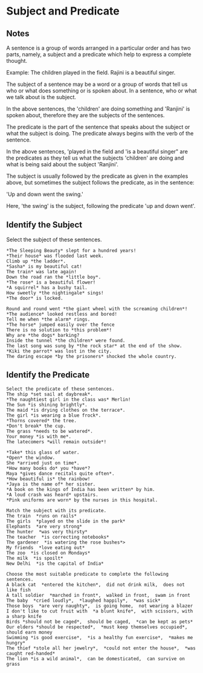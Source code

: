 # Subject and Predicate

## Notes


A sentence is a group of words arranged in a particular order and has two parts, namely, a subject and a predicate which help to express a complete thought.

Example: 
The children played in the field.
Rajini is a beautiful singer.

The subject of a sentence may be a word or a group of words that tell us who or what does something or is spoken about. In a sentence, who or what we talk about is the subject.

In the above sentences, the 'children' are doing something and 'Ranjini' is spoken about, therefore they are the subjects of the sentences.

The predicate is the part of the sentence that speaks about the subject or what the subject is doing. The predicate always begins with the verb of the sentence. 

In the above sentences, 'played in the field and 'is a beautiful singer" are the predicates as they tell us what the subjects 'children' are doing and what is being said about the subject 'Ranjini'.

The subject is usually followed by the predicate as given in the examples above, but sometimes the subject follows the predicate, as in the sentence:

'Up and down went the swing.' 

Here, 'the swing' is the subject, following the predicate 'up and down went'.


## Identify the Subject

Select the subject of these sentences.
```
*The Sleeping Beauty* slept for a hundred years!
*Their house* was flooded last week.
Climb up *the ladder*.
*Sasha* is my beautiful cat!
The train* was late again!
Down the road ran the *little boy*.
*The rose* is a beautiful flower!
*A squirrel* has a bushy tail.
How sweetly *the nightingale* sings!
*The door* is locked.
```
```
Round and round went *the giant wheel with the screaming children*!
*The audience* looked restless and bored!
Tell me when *the alarm* rings.
*The horse* jumped easily over the fence
There is no solution to *this problem*!
Why are *the dogs* barking?
Inside the tunnel *the children* were found.
The last song was sung by *the rock star* at the end of the show.
*Kiki the parrot* was lost in the city.
The daring escape *by the prisoners* shocked the whole country.
```

## Identify the Predicate

```
Select the predicate of these sentences.
The ship *set sail at daybreak*.
*The naughtiest girl in the class was* Merlin!
The Sun *is shining brightly*.
The maid *is drying clothes on the terrace*.
The girl *is wearing a blue frock*.
*Thorns covered* the tree.
*Don't break* the cup.
The grass *needs to be watered*.
Your money *is with me*.
The latecomers *will remain outside*!
```

```
*Take* this glass of water.
*Open* the window.
She *arrived just on time*.
*How many books do* you *have*?
Maya *gives dance recitals quite often*.
*How beautiful is* the rainbow!
*Jaya is the name of* her sister.
*A book on the kings of India has been written* by him.
*A loud crash was heard* upstairs.
*Pink uniforms are worn* by the nurses in this hospital.
```

```
Match the subject with its predicate.
The train  *runs on rails*
The girls  *played on the slide in the park*
Elephants  *are very strong*
The hunter  *was very thirsty*
The teacher  *is correcting notebooks*
The gardener  *is watering the rose bushes*>
My friends  *love eating out*
The zoo  *is closed on Mondays*
The milk  *is spoilt*
New Delhi  *is the capital of India*
```

```
Choose the most suitable predicate to complete the following sentences.
A black cat  *entered the kitchen*,  did not drink milk,  does not like fish
A tall soldier  *marched in front*,  walked in front,  swam in front
The baby  *cried loudly*,  *laughed happily*,  *was sick*
Those boys  *are very naughty*,  is going home,  not wearing a blazer
I don't like to cut fruit with  *a blunt knife*,  with scissors, with a sharp knife
Birds *should not be caged*,  should be caged,  *can be kept as pets*
Our elders *should be respected*,  *must keep themselves occupied*,  should earn money
Swimming *is good exercise*,  *is a healthy fun exercise*,  *makes me hungry*
The thief *stole all her jewelry*,  *could not enter the house*,  *was caught red-handed*
The lion *is a wild animal*,  can be domesticated,  can survive on grass
```
